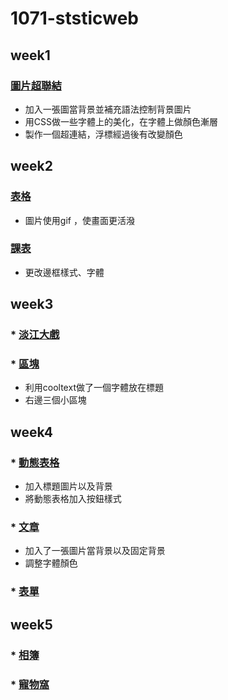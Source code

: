 # 1071-ststicweb

## week1
###  [圖片超聯結](https://s0227373691.github.io/1071-ststicweb/w01/intro.html)

* 加入一張圖當背景並補充語法控制背景圖片
* 用CSS做一些字體上的美化，在字體上做顏色漸層
* 製作一個超連結，浮標經過後有改變顏色


## week2
### [表格](https://s0227373691.github.io/1071-ststicweb/w02/One%20Piece.html)
* 圖片使用gif ，使畫面更活潑

###  [課表](https://s0227373691.github.io/1071-ststicweb/w02/Curriculum.html)
* 更改邊框樣式、字體

## week3
### * [淡江大戲](https://s0227373691.github.io/1071-ststicweb/w03/tku60.html)
### * [區塊](https://s0227373691.github.io/1071-ststicweb/w03/div.html)
* 利用cooltext做了一個字體放在標題
* 右邊三個小區塊

## week4
### * [動態表格](https://s0227373691.github.io/1071-ststicweb/w04/ttt.html)
* 加入標題圖片以及背景
* 將動態表格加入按鈕樣式
### * [文章](https://s0227373691.github.io/1071-ststicweb/w04/blog.html)
* 加入了一張圖片當背景以及固定背景
* 調整字體顏色

### * [表單](https://s0227373691.github.io/1071-ststicweb/w04/Form.html)

## week5
###  * [相簿](https://s0227373691.github.io/1071-ststicweb/w05-web/imagegallery.html)
###  * [寵物窩](https://s0227373691.github.io/1071-ststicweb/w05-pet/pet%20Web.html)
<!--stackedit_data:
eyJoaXN0b3J5IjpbLTEwMjM3NTIyNzQsMTgyODcwMDAyOCwyNz
MzNjQ3NjEsMTM2MTA2MDIzMCwxNDU2MjM4Mzg0LC0xMDQ0MjE5
NzE5LC0xMjQwNjM3MDgxLC00MzI4NjYyMTksOTM0MzY0MjM4LC
0yODI3NzIxMDQsMjAyODI2MDM1OCwxMjg0MDcyOTIwLDQ5NTIy
MDc2LC0xNzgxNzg0ODcyXX0=
-->